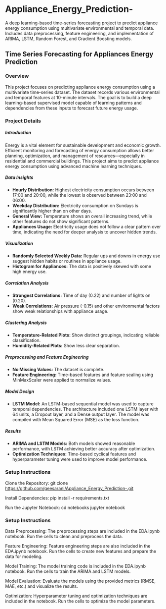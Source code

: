 # Appliance_Energy_Prediction-
A deep learning-based time-series forecasting project to predict appliance energy consumption using multivariate environmental and temporal data. Includes data preprocessing, feature engineering, and implementation of ARIMA, LSTM, Random Forest, and Gradient Boosting models.

<h2><b>Time Series Forecasting for Appliances Energy Prediction</b></h2>
<h3><b>Overview</b></h3>
This project focuses on predicting appliance energy consumption using a multivariate time-series dataset. The dataset records various environmental and temporal features at 10-minute intervals. The goal is to build a deep learning-based supervised model capable of learning patterns and dependencies from these inputs to forecast future energy usage.

<h3><b>Project Details</b></h3>

<h5><b>Introduction</b></h5>
Energy is a vital element for sustainable development and economic growth. Efficient monitoring and forecasting of energy consumption allows better planning, optimization, and management of resources—especially in residential and commercial buildings. This project aims to predict appliance energy consumption using advanced machine learning techniques.

<h5><b>Data Insights</b></h5>
  <ul>
    <li><strong>Hourly Distribution:</strong> Highest electricity consumption occurs between 17:00 and 20:00, while the lowest is observed between 23:00 and 06:00.</li>
    <li><strong>Weekday Distribution:</strong> Electricity consumption on Sundays is significantly higher than on other days.</li>
    <li><strong>General View:</strong> Temperature shows an overall increasing trend, while other features do not show significant patterns.</li>
    <li><strong>Appliances Usage:</strong> Electricity usage does not follow a clear pattern over time, indicating the need for deeper analysis to uncover hidden trends.</li>
  </ul>

  <h5><b>Visualization</b></h5>
  <ul>
    <li><strong>Randomly Selected Weekly Data:</strong> Regular ups and downs in energy use suggest hidden habits or routines in appliance usage.</li>
    <li><strong>Histogram for Appliances:</strong> The data is positively skewed with some high energy use.</li>
  </ul>

  <h5><b>Correlation Analysis</b></h5>
  <ul>
    <li><strong>Strongest Correlations:</strong> Time of day (0.22) and number of lights on (0.20).</li>
    <li><strong>Weak Correlations:</strong> Air pressure (-0.15) and other environmental factors show weak relationships with appliance usage.</li>
  </ul>

  <h5><b>Clustering Analysis</b></h5>
  <ul>
    <li><strong>Temperature-Related Plots:</strong> Show distinct groupings, indicating reliable classification.</li>
    <li><strong>Humidity-Related Plots:</strong> Show less clear separation.</li>
  </ul>

  <h5><b>Preprocessing and Feature Engineering</b></h5>
  <ul>
    <li><strong>No Missing Values:</strong> The dataset is complete.</li>
    <li><strong>Feature Engineering:</strong> Time-based features and feature scaling using MinMaxScaler were applied to normalize values.</li>
  </ul>

  <h5><b>Model Design</b></h5>
  <ul>
    <li><strong>LSTM Model:</strong> An LSTM-based sequential model was used to capture temporal dependencies. The architecture included one LSTM layer with 64 units, a Dropout layer, and a Dense output layer. The model was compiled with Mean Squared Error (MSE) as the loss function.</li>
  </ul>

 <h5><b>Results</b></h5>
  <ul>
    <li><strong>ARIMA and LSTM Models:</strong> Both models showed reasonable performance, with LSTM achieving better accuracy after optimization.</li>
    <li><strong>Optimization Techniques:</strong> Time-based cyclical features and hyperparameter tuning were used to improve model performance.</li>
  </ul>

  <h3><b>Setup Instructions</b></h3>
  
  Clone the Repository:
  git clone https://github.com/geesarani/Appliance_Energy_Prediction-.git

  Install Dependencies: 
  pip install -r requirements.txt

  Run the Jupyter Notebook:
  cd notebooks
  jupyter notebook

   <h3><b>Setup Instructions</b></h3>

   Data Preprocessing: The preprocessing steps are included in the EDA.ipynb notebook. Run the cells to clean and preprocess the data.

Feature Engineering: Feature engineering steps are also included in the EDA.ipynb notebook. Run the cells to create new features and prepare the data for modeling.

Model Training: The model training code is included in the EDA.ipynb notebook. Run the cells to train the ARIMA and LSTM models.

Model Evaluation: Evaluate the models using the provided metrics (RMSE, MAE, etc.) and visualize the results.

Optimization: Hyperparameter tuning and optimization techniques are included in the notebook. Run the cells to optimize the model parameters.



